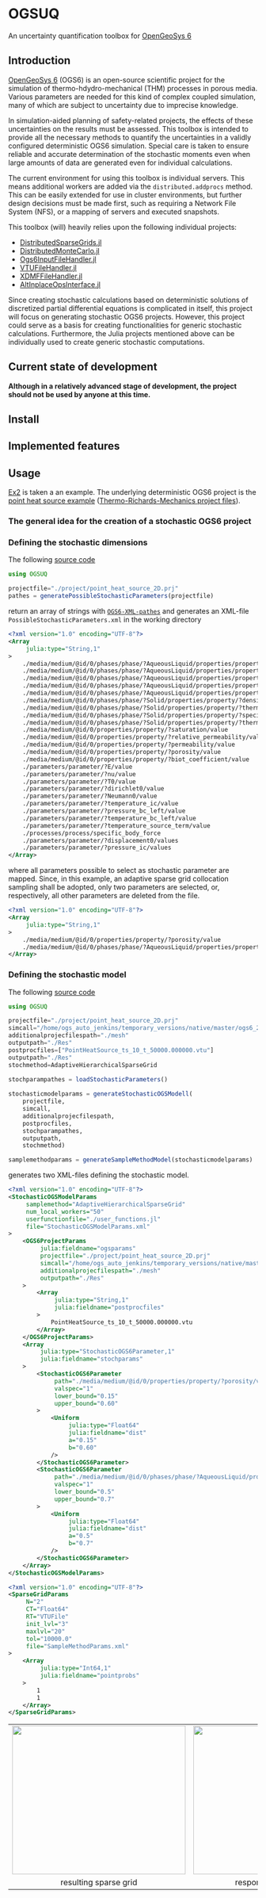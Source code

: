 # OGSUQ
An uncertainty quantification toolbox for [OpenGeoSys 6](https://www.opengeosys.org/)

## Introduction

[OpenGeoSys 6](https://www.opengeosys.org/) (OGS6) is an open-source scientific project for the simulation of thermo-hdydro-mechanical (THM) processes in porous media. Various parameters are needed for this kind of complex coupled simulation, many of which are subject to uncertainty due to imprecise knowledge.

In simulation-aided planning of safety-related projects, the effects of these uncertainties on the results must be assessed. 
This toolbox is intended to provide all the necessary methods to quantify the uncertainties in a validly configured deterministic OGS6 simulation. 
Special care is taken to ensure reliable and accurate determination of the stochastic moments even when large amounts of data are generated even for individual calculations.

The current environment for using this toolbox is individual servers. This means additional workers are added via the `distributed.addprocs` method. This can be easily extended for use in cluster environments, but further design decisions must be made first, such as requiring a Network File System (NFS), or a mapping of servers and executed snapshots.

This toolbox (will) heavily relies upon the following individual projects:

- [DistributedSparseGrids.jl](https://github.com/baxmittens/DistributedSparseGrids.jl) 
- [DistributedMonteCarlo.jl](https://github.com/baxmittens/DistributedMonteCarlo.jl)
- [Ogs6InputFileHandler.jl](https://github.com/baxmittens/Ogs6InputFileHandler.jl)
- [VTUFileHandler.jl](https://github.com/baxmittens/VTUFileHandler.jl)
- [XDMFFileHandler.jl](https://github.com/baxmittens/XDMFFileHandler.jl)
- [AltInplaceOpsInterface.jl](https://github.com/baxmittens/AltInplaceOpsInterface.jl)

Since creating stochastic calculations based on deterministic solutions of discretized partial differential equations is complicated in itself, this project will focus on generating stochastic OGS6 projects.
However, this project could serve as a basis for creating functionalities for generic stochastic calculations. Furthermore, the Julia projects mentioned above can be individually used to create generic stochastic computations.

## Current state of development

**Although in a relatively advanced stage of development, the project should not be used by anyone at this time.**

## Install

## Implemented features

## Usage

[Ex2](https://github.com/baxmittens/OGSUQ.jl/tree/main/test/ex2) is taken a an example. The underlying deterministic OGS6 project is the [point heat source example](https://www.opengeosys.org/docs/benchmarks/th2m/saturatedpointheatsource/) ([Thermo-Richards-Mechanics project files](https://gitlab.opengeosys.org/ogs/ogs/-/tree/master/Tests/Data/ThermoRichardsMechanics/PointHeatSource)).

### The general idea for the creation of a stochastic OGS6 project



### Defining the stochastic dimensions

The following [source code](https://github.com/baxmittens/OGSUQ.jl/blob/main/test/ex2/generate_stoch_params_file.jl) 
```julia
using OGSUQ

projectfile="./project/point_heat_source_2D.prj"
pathes = generatePossibleStochasticParameters(projectfile)
```
return an array of strings with [`OGS6-XML-pathes`](https://github.com/baxmittens/Ogs6InputFileHandler.jl/blob/63944f2bcc54238af568f5f892677925ba171d5a/src/Ogs6InputFileHandler/utils.jl#L51) and generates an XML-file `PossibleStochasticParameters.xml` in the working directory

```xml
<?xml version="1.0" encoding="UTF-8"?>
<Array
	 julia:type="String,1"
>
	./media/medium/@id/0/phases/phase/?AqueousLiquid/properties/property/?specific_heat_capacity/value
	./media/medium/@id/0/phases/phase/?AqueousLiquid/properties/property/?thermal_conductivity/value
	./media/medium/@id/0/phases/phase/?AqueousLiquid/properties/property/?density/value
	./media/medium/@id/0/phases/phase/?AqueousLiquid/properties/property/?thermal_expansivity/value
	./media/medium/@id/0/phases/phase/?AqueousLiquid/properties/property/?viscosity/value
	./media/medium/@id/0/phases/phase/?Solid/properties/property/?density/value
	./media/medium/@id/0/phases/phase/?Solid/properties/property/?thermal_conductivity/value
	./media/medium/@id/0/phases/phase/?Solid/properties/property/?specific_heat_capacity/value
	./media/medium/@id/0/phases/phase/?Solid/properties/property/?thermal_expansivity/value
	./media/medium/@id/0/properties/property/?saturation/value
	./media/medium/@id/0/properties/property/?relative_permeability/value
	./media/medium/@id/0/properties/property/?permeability/value
	./media/medium/@id/0/properties/property/?porosity/value
	./media/medium/@id/0/properties/property/?biot_coefficient/value
	./parameters/parameter/?E/value
	./parameters/parameter/?nu/value
	./parameters/parameter/?T0/value
	./parameters/parameter/?dirichlet0/value
	./parameters/parameter/?Neumann0/value
	./parameters/parameter/?temperature_ic/value
	./parameters/parameter/?pressure_bc_left/value
	./parameters/parameter/?temperature_bc_left/value
	./parameters/parameter/?temperature_source_term/value
	./processes/process/specific_body_force
	./parameters/parameter/?displacement0/values
	./parameters/parameter/?pressure_ic/values
</Array>
```
where all parameters possible to select as stochastic parameter are mapped. Since, in this example, an adaptive sparse grid collocation sampling shall be adopted, only two parameters are selected, or, respectively, all other parameters are deleted from the file.
```xml
<?xml version="1.0" encoding="UTF-8"?>
<Array
	 julia:type="String,1"
>
	./media/medium/@id/0/properties/property/?porosity/value
	./media/medium/@id/0/phases/phase/?AqueousLiquid/properties/property/?thermal_conductivity/value
</Array>
```

### Defining the stochastic model

The following [source code](https://github.com/baxmittens/OGSUQ.jl/blob/main/test/ex2/generate_stoch_model.jl) 
```julia
using OGSUQ

projectfile="./project/point_heat_source_2D.prj"
simcall="/home/ogs_auto_jenkins/temporary_versions/native/master/ogs6_2023-02-23/bin/ogs"
additionalprojecfilespath="./mesh"
outputpath="./Res"
postprocfiles=["PointHeatSource_ts_10_t_50000.000000.vtu"]
outputpath="./Res"
stochmethod=AdaptiveHierarchicalSparseGrid

stochparampathes = loadStochasticParameters()
	
stochasticmodelparams = generateStochasticOGSModell(
	projectfile,
	simcall,
	additionalprojecfilespath,
	postprocfiles,
	stochparampathes,
	outputpath,
	stochmethod)

samplemethodparams = generateSampleMethodModel(stochasticmodelparams)
```

generates two XML-files defining the stochastic model.


```xml
<?xml version="1.0" encoding="UTF-8"?>
<StochasticOGSModelParams
	 samplemethod="AdaptiveHierarchicalSparseGrid"
	 num_local_workers="50"
	 userfunctionfile="./user_functions.jl"
	 file="StochasticOGSModelParams.xml"
>
	<OGS6ProjectParams
		 julia:fieldname="ogsparams"
		 projectfile="./project/point_heat_source_2D.prj"
		 simcall="/home/ogs_auto_jenkins/temporary_versions/native/master/ogs6_2023-02-23/bin/ogs"
		 additionalprojecfilespath="./mesh"
		 outputpath="./Res"
	>
		<Array
			 julia:type="String,1"
			 julia:fieldname="postprocfiles"
		>
			PointHeatSource_ts_10_t_50000.000000.vtu
		</Array>
	</OGS6ProjectParams>
	<Array
		 julia:type="StochasticOGS6Parameter,1"
		 julia:fieldname="stochparams"
	>
		<StochasticOGS6Parameter
			 path="./media/medium/@id/0/properties/property/?porosity/value"
			 valspec="1"
			 lower_bound="0.15"
			 upper_bound="0.60"
		>
			<Uniform
				 julia:type="Float64"
				 julia:fieldname="dist"
				 a="0.15"
				 b="0.60"
			/>
		</StochasticOGS6Parameter>
		<StochasticOGS6Parameter
			 path="./media/medium/@id/0/phases/phase/?AqueousLiquid/properties/property/?thermal_conductivity/value"
			 valspec="1"
			 lower_bound="0.5"
			 upper_bound="0.7"
		>
			<Uniform
				 julia:type="Float64"
				 julia:fieldname="dist"
				 a="0.5"
				 b="0.7"
			/>
		</StochasticOGS6Parameter>
	</Array>
</StochasticOGSModelParams>
```


```xml
<?xml version="1.0" encoding="UTF-8"?>
<SparseGridParams
	 N="2"
	 CT="Float64"
	 RT="VTUFile"
	 init_lvl="3"
	 maxlvl="20"
	 tol="10000.0"
	 file="SampleMethodParams.xml"
>
	<Array
		 julia:type="Int64,1"
		 julia:fieldname="pointprobs"
	>
		1
		1
	</Array>
</SparseGridParams>

```

| | |
|:-------------------------:|:-------------------------:|
|<img src="https://user-images.githubusercontent.com/100423479/223125219-45af259f-72fc-40d3-b08e-3c9f029aff15.png" width="350" height="300" /> |  <img src="https://user-images.githubusercontent.com/100423479/223125844-276bcb9b-8ce5-4072-9e20-11f6a3e67d7b.png" width="300" height="300" />|
| resulting sparse grid  | response surface |